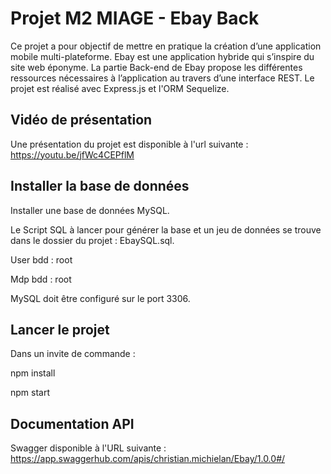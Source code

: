 # Projet M2 MIAGE - Ebay Back

Ce projet a pour objectif de mettre en pratique la création d’une application mobile multi-plateforme. Ebay est une application hybride qui s’inspire du site web éponyme. 
La partie Back-end de Ebay propose les différentes ressources nécessaires à l’application au travers d’une interface REST.
Le projet est réalisé avec Express.js et l'ORM Sequelize.

## Vidéo de présentation

Une présentation du projet est disponible à l'url suivante : https://youtu.be/jfWc4CEPflM

## Installer la base de données

Installer une base de données MySQL.

Le Script SQL à lancer pour générer la base et un jeu de données se trouve dans le dossier du projet : EbaySQL.sql.

User bdd : root

Mdp bdd : root

MySQL doit être configuré sur le port 3306.


## Lancer le projet 

Dans un invite de commande : 

npm install

npm start 


## Documentation API 

Swagger disponible à l'URL suivante : https://app.swaggerhub.com/apis/christian.michielan/Ebay/1.0.0#/
